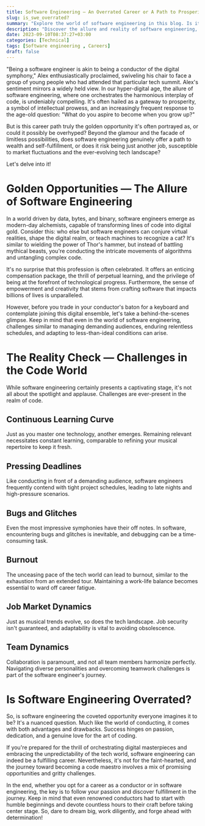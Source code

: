 ```yaml
---
title: Software Engineering — An Overrated Career or A Path to Prosperity?
slug: is_swe_overrated?
summary: "Explore the world of software engineering in this blog. Is it a surefire path to prosperity, or is it overrated in our digital age? I examine the opportunities and challenges, helping you decide if it's the right career choice."
description: "Discover the allure and reality of software engineering, a profession often seen as the key to success in the digital era. I navigate through the glamor and the grind, offering insights for those considering this career path. Whether you're an aspiring coder or curious about the tech world, this blog provides a balanced perspective on the software engineering journey."
date: 2023-09-10T08:37:27+03:00
categories: [Technical]
tags: [Software engineering , Careers]
draft: false
---
```


"Being a software engineer is akin to being a conductor of the digital symphony," Alex enthusiastically proclaimed, swiveling his chair to face a group of young people who had attended that particular tech summit. 
Alex's sentiment mirrors a widely held view. In our hyper-digital age, the allure of software engineering, where one orchestrates the harmonious interplay of code, is undeniably compelling. 
It's often hailed as a gateway to prosperity, a symbol of intellectual prowess, and an increasingly frequent response to the age-old question: "What do you aspire to become when you grow up?"

But is this career path truly the golden opportunity it's often portrayed as, or could it possibly be overhyped? Beyond the glamour and the facade of limitless possibilities, does software engineering genuinely offer a path to wealth and self-fulfillment, or does it risk being just another job, susceptible to market fluctuations and the ever-evolving tech landscape? 

Let's delve into it!

# Golden Opportunities — The Allure of Software Engineering

In a world driven by data, bytes, and binary, software engineers emerge as modern-day alchemists, capable of transforming lines of code into digital gold. Consider this: who else but software engineers can conjure virtual realities, shape the digital realm, or teach machines to recognize a cat? It's similar to wielding the power of Thor's hammer, but instead of battling mythical beasts, you're conducting the intricate movements of algorithms and untangling complex code.

It's no surprise that this profession is often celebrated. It offers an enticing compensation package, the thrill of perpetual learning, and the privilege of being at the forefront of technological progress. Furthermore, the sense of empowerment and creativity that stems from crafting software that impacts billions of lives is unparalleled.

However, before you trade in your conductor's baton for a keyboard and contemplate joining this digital ensemble, let's take a behind-the-scenes glimpse. Keep in mind that even in the world of software engineering, challenges similar to managing demanding audiences, enduring relentless schedules, and adapting to less-than-ideal conditions can arise.

# The Reality Check — Challenges in the Code World

While software engineering certainly presents a captivating stage, it's not all about the spotlight and applause. Challenges are ever-present in the realm of code.

 ## **Continuous Learning Curve** 
 
 Just as you master one technology, another emerges. Remaining relevant necessitates constant learning, comparable to refining your musical repertoire to keep it fresh.

 ## **Pressing Deadlines** 
 
 Like conducting in front of a demanding audience, software engineers frequently contend with tight project schedules, leading to late nights and high-pressure scenarios.

 ## **Bugs and Glitches** 
 
 Even the most impressive symphonies have their off notes. In software, encountering bugs and glitches is inevitable, and debugging can be a time-consuming task.

 ## **Burnout**
 
 The unceasing pace of the tech world can lead to burnout, similar to the exhaustion from an extended tour. Maintaining a work-life balance becomes essential to ward off career fatigue.

 ## **Job Market Dynamics** 
 
 Just as musical trends evolve, so does the tech landscape. Job security isn't guaranteed, and adaptability is vital to avoiding obsolescence.

 ## **Team Dynamics** 
 
 Collaboration is paramount, and not all team members harmonize perfectly. Navigating diverse personalities and overcoming teamwork challenges is part of the software engineer's journey.

# Is Software Engineering Overrated?

So, is software engineering the coveted opportunity everyone imagines it to be? It's a nuanced question. Much like the world of conducting, it comes with both advantages and drawbacks. Success hinges on passion, dedication, and a genuine love for the art of coding.

If you're prepared for the thrill of orchestrating digital masterpieces and embracing the unpredictability of the tech world, software engineering can indeed be a fulfilling career. Nevertheless, it's not for the faint-hearted, and the journey toward becoming a code maestro involves a mix of promising opportunities and gritty challenges.

In the end, whether you opt for a career as a conductor or in software engineering, the key is to follow your passion and discover fulfillment in the journey. Keep in mind that even renowned conductors had to start with humble beginnings and devote countless hours to their craft before taking center stage. So, dare to dream big, work diligently, and forge ahead with determination!
